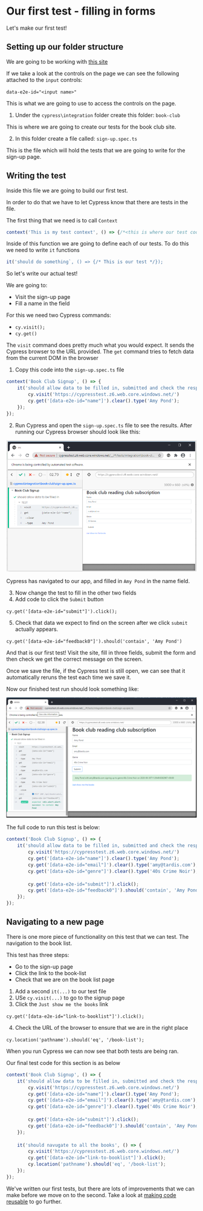 # Our first test - filling in forms

Let's make our first test!

## Setting up our folder structure

We are going to be working with
[this site](https://cypresstest.z6.web.core.windows.net)

If we take a look at the controls on the page we can see the following attached to the `input` controls:

`data-e2e-id="<input name>"`

This is what we are going to use to access the controls on the page.

1. Under the `cypress\integration` folder create this folder: `book-club`

This is where we are going to create our tests for the book club site.

2. In this folder create a file called: `sign-up.spec.ts`

This is the file which will hold the tests that we are going to write for the sign-up page.

## Writing the test

Inside this file we are going to build our first test.

In order to do that we have to let Cypress know that there are tests in the file.

The first thing that we need is to call `Context`

``` ts
context('This is my test context', () => {/*<this is where our test code goes>*/});
```

Inside of this function we are going to define each of our tests. To do this we need to write `it` functions

``` ts
it('should do something`, () => {/* This is our test */});
```

So let's write our actual test!

We are going to:

* Visit the sign-up page
* Fill a name in the field

For this we need two Cypress commands:

* `cy.visit();`
* `cy.get()`

The `visit` command does pretty much what you would expect. It sends the Cypress browser to the URL provided.
The `get` command tries to fetch data from the current DOM in the browser

1. Copy this code into the `sign-up.spec.ts` file

``` ts
context('Book Club Signup', () => {
    it('should allow data to be filled in, submitted and check the response', () => {
        cy.visit('https://cypresstest.z6.web.core.windows.net/')
        cy.get('[data-e2e-id="name"]').clear().type('Amy Pond');
    });
});
```

2. Run Cypress and open the `sign-up.spec.ts` file to see the results. After running our Cypress browser should look like this:

![Sign up first test](images/sign-up-step-1.png)

Cypress has navigated to our app, and filled in `Amy Pond` in the name field.

3. Now change the test to fill in the other two fields
4. Add code to click the `Submit` button

`cy.get('[data-e2e-id="submit"]').click();`

5. Check that data we expect to find on the screen after we click `submit` actually appears.

`cy.get('[data-e2e-id="feedback0"]').should('contain', 'Amy Pond')`

And that is our first test! Visit the site, fill in three fields, submit the form and then check we get the correct message on the screen.

Once we save the file, if the Cypress test is still open, we can see that it automatically reruns the test each time we save it.

Now our finished test run should look something like:

![Sign up first test completelyl filled](images/sign-up-step-2.png)

The full code to run this test is below:

``` ts
context('Book Club Signup', () => {
    it('should allow data to be filled in, submitted and check the response', () => {
        cy.visit('https://cypresstest.z6.web.core.windows.net/')
        cy.get('[data-e2e-id="name"]').clear().type('Amy Pond');
        cy.get('[data-e2e-id="email"]').clear().type('amy@tardis.com');
        cy.get('[data-e2e-id="genre"]').clear().type('40s Crime Noir');

        cy.get('[data-e2e-id="submit"]').click();
        cy.get('[data-e2e-id="feedback0"]').should('contain', 'Amy Pond')
    });
});
```

## Navigating to a new page

There is one more piece of functionality on this test that we can test. The navigation to the book list.

This test has three steps:

* Go to the sign-up page
* Click the link to the book-list
* Check that we are on the book list page 

1. Add a second `it(...)` to our test file
2. USe `cy.visit(...)` to go to the signup page
3. Click the `Just show me the books` link

`cy.get('[data-e2e-id="link-to-booklist"]').click();`

4. Check the URL of the browser to ensure that we are in the right place

`cy.location('pathname').should('eq', '/book-list');`

When you run Cypress we can now see that both tests are being ran.

Our final test code for this section is as below

``` ts
context('Book Club Signup', () => {
    it('should allow data to be filled in, submitted and check the response', () => {
        cy.visit('https://cypresstest.z6.web.core.windows.net/')
        cy.get('[data-e2e-id="name"]').clear().type('Amy Pond');
        cy.get('[data-e2e-id="email"]').clear().type('amy@tardis.com');
        cy.get('[data-e2e-id="genre"]').clear().type('40s Crime Noir');

        cy.get('[data-e2e-id="submit"]').click();
        cy.get('[data-e2e-id="feedback0"]').should('contain', 'Amy Pond')
    });
    
    it('should navugate to all the books', () => {
        cy.visit('https://cypresstest.z6.web.core.windows.net/')
        cy.get('[data-e2e-id="link-to-booklist"]').click();
        cy.location('pathname').should('eq', '/book-list');
    });
});
```

We've written our first tests, but there are lots of improvements that we can make before we move on to the second. Take a look at [making code reusable](making-code-resuable.md) to go further.
